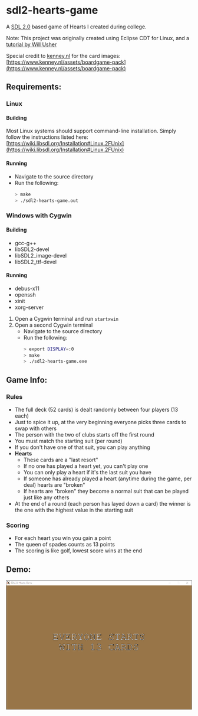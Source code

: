 # sdl2-hearts-game

A [SDL 2.0](https://www.libsdl.org/) based game of Hearts I created during college.

Note: This project was originally created using Eclipse CDT for Linux, and a [tutorial by Will Usher](https://www.willusher.io/pages/sdl2/)

Special credit to [kenney.nl](https://www.kenney.nl/) for the card images: [https://www.kenney.nl/assets/boardgame-pack](https://www.kenney.nl/assets/boardgame-pack)

## Requirements:

### Linux

#### Building

Most Linux systems should support command-line installation. Simply follow the instructions listed here: [https://wiki.libsdl.org/Installation#Linux.2FUnix](https://wiki.libsdl.org/Installation#Linux.2FUnix)

#### Running

- Navigate to the source directory
- Run the following:
    ```bash
    > make
    > ./sdl2-hearts-game.out
    ```

### Windows with Cygwin

#### Building

- gcc-g++
- libSDL2-devel
- libSDL2_image-devel
- libSDL2_ttf-devel

#### Running

- debus-x11
- openssh
- xinit
- xorg-server

1. Open a Cygwin terminal and run `startxwin`
1. Open a second Cygwin terminal
    - Navigate to the source directory
    - Run the following:
        ```bash
        > export DISPLAY=:0
        > make
        > ./sdl2-hearts-game.exe
        ```

## Game Info:

### Rules

- The full deck (52 cards) is dealt randomly between four players (13 each)
- Just to spice it up, at the very beginning everyone picks three cards to swap with others
- The person with the two of clubs starts off the first round
- You must match the starting suit (per round)
- If you don't have one of that suit, you can play anything
- __Hearts__
    * These cards are a "last resort"
    * If no one has played a heart yet, you can't play one
    * You can only play a heart if it's the last suit you have
    * If someone has already played a heart (anytime during the game, per deal) hearts are "broken"
    * If hearts are "broken" they become a normal suit that can be played just like any others
- At the end of a round (each person has layed down a card) the winner is the one with the highest value in the starting suit

### Scoring

- For each heart you win you gain a point
- The queen of spades counts as 13 points
- The scoring is like golf, lowest score wins at the end

## Demo:

![Demo](Demo.gif?raw=true "Demo")
